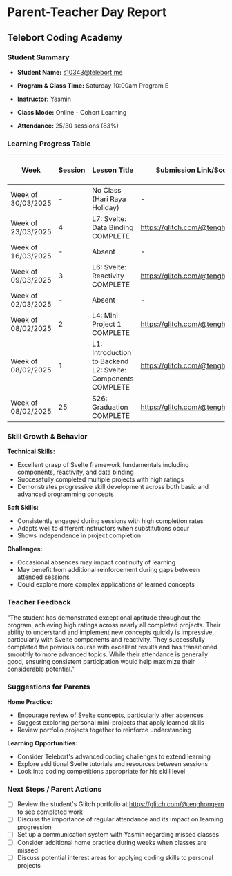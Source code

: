 # Parent-Teacher Day Report
## Telebort Coding Academy

### Student Summary

- **Student Name:** s10343@telebort.me

- **Program & Class Time:** Saturday 10:00am Program E

- **Instructor:** Yasmin

- **Class Mode:** Online - Cohort Learning

- **Attendance:** 25/30 sessions (83%)


### Learning Progress Table

| Week | Session | Lesson Title | Submission Link/Score | Exit Ticket Score | Progress Rating |
|------|---------|-------------|----------------------|-------------------|----------------|
| Week of 30/03/2025 | - | No Class (Hari Raya Holiday) | - | - | ☆☆☆☆☆ |
| Week of 23/03/2025 | 4 | L7: Svelte: Data Binding COMPLETE | https://glitch.com/@tenghongern | - | ★★★☆☆ |
| Week of 16/03/2025 | - | Absent | - | - | ☆☆☆☆☆ |
| Week of 09/03/2025 | 3 | L6: Svelte: Reactivity COMPLETE | https://glitch.com/@tenghongern | - | ★★★★☆ |
| Week of 02/03/2025 | - | Absent | - | - | ☆☆☆☆☆ |
| Week of 08/02/2025 | 2 | L4: Mini Project 1 COMPLETE | https://glitch.com/@tenghongern | - | ★★★★☆ |
| Week of 08/02/2025 | 1 | L1: Introduction to Backend L2: Svelte: Components COMPLETE | https://glitch.com/@tenghongern | - | ★★★★☆ |
| Week of 08/02/2025 | 25 | S26: Graduation COMPLETE | https://glitch.com/@tenghongern | - | ★★★★★ |

### Skill Growth & Behavior

**Technical Skills:**
- Excellent grasp of Svelte framework fundamentals including components, reactivity, and data binding
- Successfully completed multiple projects with high ratings
- Demonstrates progressive skill development across both basic and advanced programming concepts

**Soft Skills:**
- Consistently engaged during sessions with high completion rates
- Adapts well to different instructors when substitutions occur
- Shows independence in project completion

**Challenges:**
- Occasional absences may impact continuity of learning
- May benefit from additional reinforcement during gaps between attended sessions
- Could explore more complex applications of learned concepts

### Teacher Feedback
"The student has demonstrated exceptional aptitude throughout the program, achieving high ratings across nearly all completed projects. Their ability to understand and implement new concepts quickly is impressive, particularly with Svelte components and reactivity. They successfully completed the previous course with excellent results and has transitioned smoothly to more advanced topics. While their attendance is generally good, ensuring consistent participation would help maximize their considerable potential."

### Suggestions for Parents

**Home Practice:**
- Encourage review of Svelte concepts, particularly after absences
- Suggest exploring personal mini-projects that apply learned skills
- Review portfolio projects together to reinforce understanding

**Learning Opportunities:**
- Consider Telebort's advanced coding challenges to extend learning
- Explore additional Svelte tutorials and resources between sessions
- Look into coding competitions appropriate for his skill level

### Next Steps / Parent Actions
- [ ] Review the student's Glitch portfolio at https://glitch.com/@tenghongern to see completed work
- [ ] Discuss the importance of regular attendance and its impact on learning progression
- [ ] Set up a communication system with Yasmin regarding missed classes
- [ ] Consider additional home practice during weeks when classes are missed
- [ ] Discuss potential interest areas for applying coding skills to personal projects